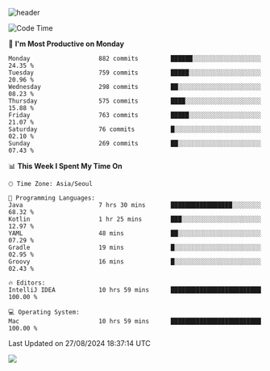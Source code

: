 ![header](https://capsule-render.vercel.app/api?type=Egg&color=timeAuto&height=300&section=header&text=PoPo&fontSize=90&animation=fadeIn)

  <!--START_SECTION:waka-->
![Code Time](http://img.shields.io/badge/Code%20Time-1%2C873%20hrs%2051%20mins-blue)

📅 **I'm Most Productive on Monday** 

```text
Monday                   882 commits         ██████░░░░░░░░░░░░░░░░░░░   24.35 % 
Tuesday                  759 commits         █████░░░░░░░░░░░░░░░░░░░░   20.96 % 
Wednesday                298 commits         ██░░░░░░░░░░░░░░░░░░░░░░░   08.23 % 
Thursday                 575 commits         ████░░░░░░░░░░░░░░░░░░░░░   15.88 % 
Friday                   763 commits         █████░░░░░░░░░░░░░░░░░░░░   21.07 % 
Saturday                 76 commits          █░░░░░░░░░░░░░░░░░░░░░░░░   02.10 % 
Sunday                   269 commits         ██░░░░░░░░░░░░░░░░░░░░░░░   07.43 % 
```


📊 **This Week I Spent My Time On** 

```text
🕑︎ Time Zone: Asia/Seoul

💬 Programming Languages: 
Java                     7 hrs 30 mins       █████████████████░░░░░░░░   68.32 % 
Kotlin                   1 hr 25 mins        ███░░░░░░░░░░░░░░░░░░░░░░   12.97 % 
YAML                     48 mins             ██░░░░░░░░░░░░░░░░░░░░░░░   07.29 % 
Gradle                   19 mins             █░░░░░░░░░░░░░░░░░░░░░░░░   02.95 % 
Groovy                   16 mins             █░░░░░░░░░░░░░░░░░░░░░░░░   02.43 % 

🔥 Editors: 
IntelliJ IDEA            10 hrs 59 mins      █████████████████████████   100.00 % 

💻 Operating System: 
Mac                      10 hrs 59 mins      █████████████████████████   100.00 % 
```


 Last Updated on 27/08/2024 18:37:14 UTC
<!--END_SECTION:waka-->



<img src="https://capsule-render.vercel.app/api?type=Egg&color=timeAuto&height=300&section=footer&text=PoPo&fontSize=90&animation=fadeIn&reversal=true" />
